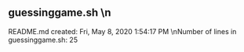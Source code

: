 ## guessinggame.sh \n
README.md created: Fri, May  8, 2020  1:54:17 PM
\nNumber of lines in guessinggame.sh: 25
